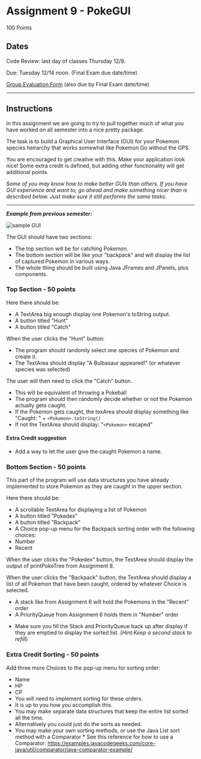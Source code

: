 # Assignment 9 - PokeGUI

100 Points
## Dates

Code Review: last day of classes Thursday 12/9.

Due:  Tuesday 12/14 noon. (Final Exam due date/time) 

[Group Evaluation Form](https://forms.gle/wiJXJEoEXaLeSVHP9) (also due by Final Exam date/time)

----
## Instructions

In this assignment we are going to try to pull together much of what you have worked on all semester into a nice pretty package. 

The task is to build a Graphical User Interface (GUI) for your Pokemon species heirarchy that works somewhat like Pokemon Go without the GPS. 

You are encouraged to get creative with this. Make your application look nice! Some extra credit is defined, but adding other functionality will get additional points. 

*Some of you may know how to make better GUIs than others. If you have GUI experience and want to, go ahead and make something nicer than is described below. Just make sure it still performs the same tasks.*

----
***Example from previous semester:***

![sample GUI](https://github.com/ICSatKCC/Assignment9-PokeGUI/blob/master/pokegui.png "Sample GUI") 

The GUI should have two sections:
 * The top section will be for catching Pokemon.
 * The bottom section will be like your "backpack" and will display the list of captured Pokemon in various ways.
 * The whole thing should be built using Java JFrames and JPanels, plus components.
 
### Top Section - 50 points
Here there should be:
  * A TextArea big enough display one Pokemon's toString output.
  * A button titled "Hunt"
  * A button titled "Catch"
  
When the user clicks the "Hunt" button:
  * The program should randomly select one species of Pokemon and create it. 
  * The TextArea should display "A Bulbasaur appeared!" (or whatever species was selected)
  
The user will then need to click the "Catch" button.
  * This will be equivalent of throwing a Pokeball
  * The program should then randomly decide whether or not the Pokemon actually gets caught.
   * If the Pokemon gets caught, the texArea should display something like "Caught: " + ```<Pokemon>.toString()```
   * If not the TextArea should display: "```<Pokemon>``` escaped"
   
#### Extra Credit suggestion
 * Add a way to let the user give the caught Pokemon a name.
 
### Bottom Section - 50 points
This part of the program will use data structures you have already implemented to store Pokemon as they are caught in the upper section. 

Here there should be:
 * A scrollable TextArea for displaying a list of Pokemon
 * A button titled "Pokedex"
 * A button titled "Backpack"
 * A Choice pop-up menu for the Backpack sorting order with the following choices:
  * Number
  * Recent
  
When the user clicks the "Pokedex" button, the TextArea should display the output of printPokeTree from Assignment 8. 

When the user clicks the "Backpack" button, the TextArea should display a list of all Pokemon that have been caught, ordered by whatever Choice is selected.
 * A stack like from Assignment 6 will hold the Pokemons in the "Recent" order
 * A PriorityQueue from Assignment 6 holds them in "Number" order
  - Make sure you fill the Stack and PriorityQueue back up after display if they are emptied to display the sorted list. (*Hint:Keep a second stack to refill*)
 
### Extra Credit Sorting - 50 points
Add three more Choices to the pop-up menu for sorting order:
  * Name
  * HP
  * CP
 * You will need to implement sorting for these orders.
  * It is up to you how you accomplish this.
   * You may make separate data structures that keep the entire list sorted all the time.
   * Alternatively you could just do the sorts as needed.
   * You may make your own sorting methods, or use the Java List sort method with a Comparator
    * See this reference for how to use a Comparator: https://examples.javacodegeeks.com/core-java/util/comparator/java-comparator-example/
